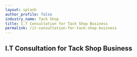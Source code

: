 ```yaml
---
layout: splash 
author_profile: false 
industry_name: Tack Shop
title: I.T Consultation for Tack Shop Business
permalink: /it-consultation-for-tack-shop-business
---
```


## I.T Consultation for Tack Shop Business